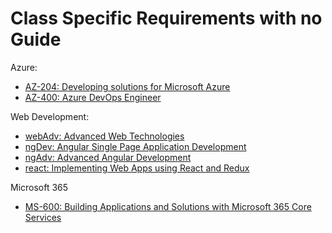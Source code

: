# Class Specific Requirements with no Guide

Azure:

- [AZ-204: Developing solutions for Microsoft Azure](./classes/az204.md)
- [AZ-400: Azure DevOps Engineer](./classes/az400.md)

Web Development:

- [webAdv: Advanced Web Technologies](./classes/webAdv.md)
- [ngDev: Angular Single Page Application Development](./classes/ngDev.md)
- [ngAdv: Advanced Angular Development](./classes/ngAdv.md)
- [react: Implementing Web Apps using React and Redux](react.md)

Microsoft 365

- [MS-600: Building Applications and Solutions with Microsoft 365 Core Services](./classes/ms600.md)
